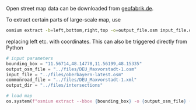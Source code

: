 Open street map data can be downloaded from [geofabrik.de](https://download.geofabrik.de/). 

To extract certain parts of large-scale map, use
```bash
osmium extract -b=left,bottom,right,top -o=output_file.osm input_file.osm.pbf
```
replacing left etc. with coordinates. This can also be triggered directly from Python
```python
# input parameters
bounding_box = "11.56714,48.14778,11.56199,48.15335"
output_osm_file = "../files/DEU_Maxvorstadt-1.osm"
input_file = "../files/oberbayern-latest.osm"
commonroad_file = "../files/DEU_Maxvorstadt-1.xml"
output_dir = "../files/intersections"

# load map
os.system(f"osmium extract --bbox {bounding_box} -o {output_osm_file} {input_file}")
```
